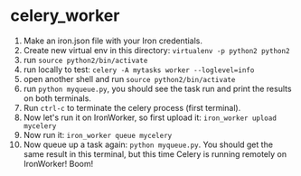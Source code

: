 celery_worker
=============

1. Make an iron.json file with your Iron credentials.
1. Create new virtual env in this directory: `virtualenv -p python2 python2`
1. run `source python2/bin/activate`
1. run locally to test: `celery -A mytasks worker --loglevel=info`
1. open another shell and run `source python2/bin/activate`
1. run `python myqueue.py`, you should see the task run and print the results on both terminals.
1. Run `ctrl-c` to terminate the celery process (first terminal).
1. Now let's run it on IronWorker, so first upload it: `iron_worker upload mycelery`
1. Now run it: `iron_worker queue mycelery`
1. Now queue up a task again: `python myqueue.py`. You should get the same result in this terminal, but this time Celery
is running remotely on IronWorker!  Boom!


